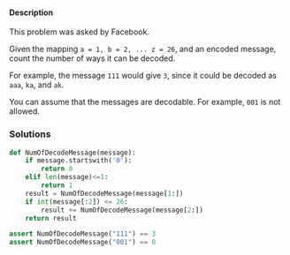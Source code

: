 #### Description

This problem was asked by Facebook.

Given the mapping `a = 1, b = 2, ... z = 26`, and an encoded message, count the number of ways it can be decoded.

For example, the message `111` would give `3`, since it could be decoded as `aaa`, `ka`, and `ak`.

You can assume that the messages are decodable. For example, `001` is not allowed.


### Solutions

```python
def NumOfDecodeMessage(message):
    if message.startswith('0'):
        return 0
    elif len(message)<=1:
        return 1
    result = NumOfDecodeMessage(message[1:])
    if int(message[:2]) <= 26:
        result += NumOfDecodeMessage(message[2:])
    return result

assert NumOfDecodeMessage("111") == 3
assert NumOfDecodeMessage("001") == 0

```
